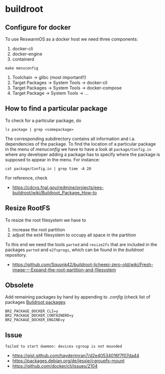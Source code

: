 
# buildroot

## Configure for docker

To use ReswarmOS as a docker host we need three components:

1. docker-cli
1. docker-engine
1. containerd

```
make menuconfig
```

1. Toolchain -> glibc (most important!!)
1. Target Packages -> System Tools -> docker-cli
1. Target Packages -> System Tools -> docker-compose
1. Target Package -> System Tools -> <all further docker compontents>...

## How to find a particular package

To check for a particular package, do

```
ls package | grep <somepackage>
```

The corresponding subdirectory contains all information and i.a.
dependencies of the package. To find the location of a particular
package in the menu of _menuconfig_ we have to have a look at 
`package/Config.in` where any developer adding a package has to 
specify where the package is supposed to appear in the menu.
For instance:

```
cat package/Config.in | grep time -A 20
```

For reference, check

- https://cdcvs.fnal.gov/redmine/projects/ees-buildroot/wiki/Buildroot_Package_How-to

## Resize RootFS

To resize the root filesystem we have to 

1. increase the root partition
2. adjust the ext4 filesystem to occupy all space in the partition

To this end we need the tools `parted` and `resize2fs` that are included in the packages
`parted` and `e2fsprogs`, which can be found in the _buildroot_ repository.

- https://github.com/Squonk42/buildroot-licheepi-zero-old/wiki/Fresh-image-–-Expand-the-root-partition-and-filesystem

## Obsolete

Add remaining packages by hand by appending to _.config_ (check
list of packages [Buildroot packages](https://github.com/buildroot/buildroot/tree/master/package)

```
BR2_PACKAGE_DOCKER_CLI=y
BR2_PACKAGE_DOCKER_CONTAINERD=y
BR2_PACKAGE_DOCKER_ENGINE=y
```

## Issue

```
failed to start daemon: devices cgroup is not mounded
```

- https://gist.github.com/hayderimran7/d2e40534016f7f07da44
- https://packages.debian.org/de/jessie/cgroupfs-mount
- https://github.com/docker/cli/issues/2104

